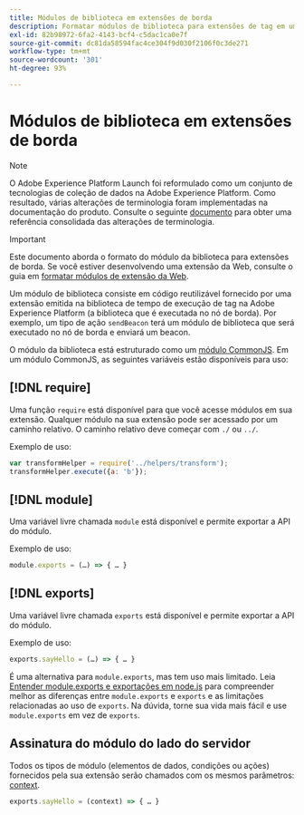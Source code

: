 ```yaml
---
title: Módulos de biblioteca em extensões de borda
description: Formatar módulos de biblioteca para extensões de tag em uma propriedade de borda.
exl-id: 82b98972-6fa2-4143-bcf4-c5dac1ca0e7f
source-git-commit: dc81da58594fac4ce304f9d030f2106f0c3de271
workflow-type: tm+mt
source-wordcount: '301'
ht-degree: 93%

---
```


# Módulos de biblioteca em extensões de borda

>[!NOTE]
>
>O Adobe Experience Platform Launch foi reformulado como um conjunto de tecnologias de coleção de dados na Adobe Experience Platform. Como resultado, várias alterações de terminologia foram implementadas na documentação do produto. Consulte o seguinte [documento](../../term-updates.md) para obter uma referência consolidada das alterações de terminologia.

>[!IMPORTANT]
>
>Este documento aborda o formato do módulo da biblioteca para extensões de borda. Se você estiver desenvolvendo uma extensão da Web, consulte o guia em [formatar módulos de extensão da Web](../web/format.md).

Um módulo de biblioteca consiste em código reutilizável fornecido por uma extensão emitida na biblioteca de tempo de execução de tag na Adobe Experience Platform (a biblioteca que é executada no nó de borda). Por exemplo, um tipo de ação `sendBeacon` terá um módulo de biblioteca que será executado no nó de borda e enviará um beacon.

O módulo da biblioteca está estruturado como um [módulo CommonJS](https://nodejs.org/api/modules.html#modules-commonjs-modules). Em um módulo CommonJS, as seguintes variáveis estão disponíveis para uso:

## [!DNL require]

Uma função `require` está disponível para que você acesse módulos em sua extensão. Qualquer módulo na sua extensão pode ser acessado por um caminho relativo. O caminho relativo deve começar com `./` ou `../`.

Exemplo de uso:

```js
var transformHelper = require('../helpers/transform');
transformHelper.execute({a: 'b'});
```

## [!DNL module]

Uma variável livre chamada `module` está disponível e permite exportar a API do módulo.

Exemplo de uso:

```js
module.exports = (…) => { … }
```

## [!DNL exports]

Uma variável livre chamada `exports` está disponível e permite exportar a API do módulo.

Exemplo de uso:

```js
exports.sayHello = (…) => { … }
```

É uma alternativa para `module.exports`, mas tem uso mais limitado. Leia [Entender module.exports e exportações em node.js](https://www.sitepoint.com/understanding-module-exports-exports-node-js/) para compreender melhor as diferenças entre `module.exports` e `exports` e as limitações relacionadas ao uso de `exports`. Na dúvida, torne sua vida mais fácil e use `module.exports` em vez de `exports`.

## Assinatura do módulo do lado do servidor

Todos os tipos de módulo (elementos de dados, condições ou ações) fornecidos pela sua extensão serão chamados com os mesmos parâmetros: [context](./context.md).

```js
exports.sayHello = (context) => { … }
```
